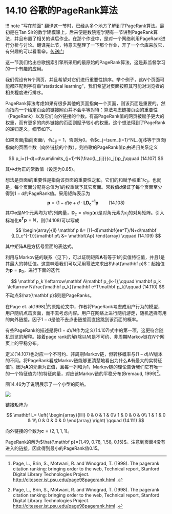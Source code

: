 # 14.10 谷歌的PageRank算法

!!! note "写在前面"
	翻译这一节时，已经从多个地方了解到了PageRank算法。最初是在Tan Sir的数学建模课上，后来便是数院短学期有一节讲到PageRank算法，并且布置了相关的课后作业。在那个作业中，是对一个网络利用PageRank进行分析与讨论。翻译完此节，特意去整理了一下那个作业，开了一个仓库来放它，有兴趣的可以看看:grinning:。[传送门](https://github.com/szcf-weiya/miniPR)

这一节我们给出谷歌搜索引擎所采用的最原始的PageRank算法，这是非监督学习的一个有趣的应用。

我们假设有$N$个网页，并且希望对它们进行重要性排序。举个例子，这$N$个页面可能都匹配到字符串“statistical learning”，我们希望对页面按照其可能对浏览者的相关程度进行排序。

PageRank算法考虑如果有很多其他的页面指向一个页面，则该页面是重要的。然而指向一个给定页面的链接网页并不会平等对待：算法考虑链接页面的重要性（PageRank）以及它们向外链接的个数。有高PageRank值的网页被赋予更大的权重，而有更多的向外链接的页面则赋予较小的权重。这个想法得到了PageRank的递归定义，细节如下。

如果页面$j$指向页面$i$，令$L_{ij}=1$，否则为0。令$c_j=\sum_{i=1}^NL_{ij}$等于页面$j$指向的页面个数（向外链接的个数）。则谷歌的PageRank值$p_i$由递归关系定义

$$
p_i=(1-d)+d\sum\limits_{j=1}^N(\frac{L_{ij}}{c_j})p_j\qquad (14.107)
$$

其中$d$为正的常数值（设定为0.85）。

想法是页面$i$的重要性是指向该页面的重要性之和。它们的和赋予权重$1/c_j$，也就是，每个页面分配将总值为1的权重赋予其它页面。常数值$d$保证了每个页面至少得到$1-d$的PageRank值。采用矩阵表示为
$$
\mathbf p = (1-d)\mathbf e+d\cdot \mathbf {LD_c^{-1}p}\qquad (14.108)
$$
其中$\mathbf e$是$N$个元素均为1的列向量，$\mathbf D_c = diag(\mathbf c)$是对角元素为$c_j$的对角矩阵。引入标准化$\mathbf{e^Tp}=N$，则(14.108)可以写成

$$
\begin{array}{ll}
\mathbf p &= [(1-d)\mathbf{ee^T}/N+d\mathbf {LD_c^{-1}}]\mathbf p\\
&= \mathbf{Ap}
\end{array}
\qquad (14.109)
$$

其中矩阵$\mathbf A$是方括号里面的表达式。

利用与Markov链的联系（见下），可以证明矩阵$\mathbf A$有等于1的实值特征值，并且1是其最大的特征值。这意味着我们可以采用幂法来求出$\hat{\mathbf p}$：起始值为$\mathbf p = \mathbf p_0$，进行下面的迭代

$$
\mathbf p_k \leftarrow\mathbf A\mathbf p_{k-1};\qquad \mathbf p_k \leftarrow N\frac{\mathbf p_k}{\mathbf e^T\mathbf p_k}\qquad (14.110)
$$
不动点$\hat{\mathbf p}$则是PageRanks。

在Page et. al(1998)[^1]的原始论文中，作者将PageRank考虑成用户行为的模型，用户随机点击页面，而不去考虑内容。用户在网络上进行随机游走，随机选择有用的向外链接。因子$1-d$是他不去点击链接而直接跳到该页面的概率。

有些PageRank的描述是将$(1-d)/N$作为定义(14.107)式中的第一项，这更符合随机浏览的解释。接着page rank的解(除以$N$)是不可约、非周期Markov链在$N$个网页上的平稳分布。

定义(14.107)也对应一个不可约、非周期Markov链，但转移概率与$(1-d)/N$版本的不同。将PageRank看成Markov链能够更清楚地看出为什么$\mathbf A$有最大的实特征值1。因为$\mathbf A$的元素为正值，且每一列和为1，Markov链的理论告诉我们它有唯一的一个特征值为1的特征向量，对应该Markov链的平稳分布(Bremaud, 1999)[^1]。

图14.46为了说明展示了一个小型的网络。

![](../img/14/fig14.46.png)

链接矩阵为

$$
\mathbf L=
\left(
  \begin{array}{llll}
  0 & 0 & 1 & 0\\
  1 & 0 & 0 & 0\\
  1 & 1 & 0 & 1\\
  0 & 0 & 0 & 0
  \end{array}
  \right)
  \qquad (14.111)
$$

向外链接的个数为$\mathbf c = (2,1,1,1)$。

PageRank的解为$\hat{\mathbf p}=(1.49, 0.78, 1.58, 0.15)$。注意到页面4没有进入的链接，因此得到最小的PageRank值0.15。

[^1]: Page, L., Brin, S., Motwani, R. and Winograd, T. (1998). The pagerank citation ranking: bringing order to the web, Technical report, Stanford Digital Library Technologies Project. http://citeseer.ist.psu.edu/page98pagerank.html .
[^2]: Bremaud, P. (1999). Markov Chains: Gibbs Fields, Monte Carlo Simulation, and Queues, Springer, New York.
